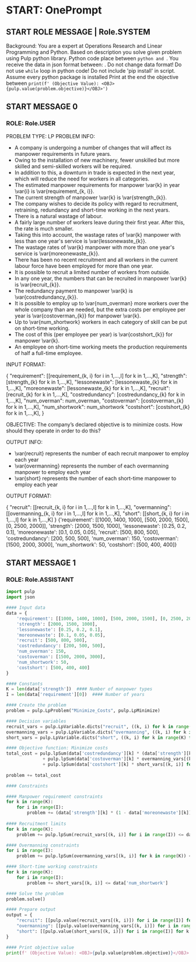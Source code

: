 # START: OnePrompt 
## START ROLE MESSAGE | Role.SYSTEM 
Background: You are a expert at Operations Research and Linear Programming and Python. Based on description you solve given problem using Pulp python library. Python code place between ```python and ```. You receive the data in json format between: <DATA></DATA>. Do not change data format! Do not use `while` loop in python code! Do not include 'pip install' in script. Assume every python package is installed Print at the end the objective between <OBJ></OBJ> `print(f' (Objective Value): <OBJ>{pulp.value(problem.objective)}</OBJ>')`  
## START MESSAGE 0 
### ROLE: Role.USER
<DESCRIPTION>
PROBLEM TYPE: LP
PROBLEM INFO:

- A company is undergoing a number of changes that will affect its manpower requirements in future years. 
- Owing to the installation of new machinery, fewer unskilled but more skilled and semi-skilled workers will be required. 
- In addition to this, a downturn in trade is expected in the next year, which will reduce the need for workers in all categories.
- The estimated manpower requirements for manpower \var{k} in year \var{i} is \var{requirement_{k, i}}.
- The current strength of manpower \var{k} is \var{strength_{k}}.
- The company wishes to decide its policy with regard to recruitment, retraining, redundancy and short-time working in the next years.
- There is a natural wastage of labour. 
- A fairly large number of workers leave during their first year. After this, the rate is much smaller. 
- Taking this into account, the wastage rates of \var{k} manpower with less than one year's service is \var{lessonewaste_{k}}.
- The wastage rates of \var{k} manpower with more than one year's service is \var{moreonewaste_{k}}.
- There has been no recent recruitment and all workers in the current labour force have been employed for more than one year.
- It is possible to recruit a limited number of workers from outside. 
- In any one year, the numbers that can be recruited in manpower \var{k} is \var{recruit_{k}}.
- The redundancy payment to manpower \var{k} is \var{costredundancy_{k}}.
- It is possible to employ up to \var{num_overman} more workers over the whole company than are needed, but the extra costs per employee per year is \var{costoverman_{k}} for manpower \var{k}.
- Up to \var{num_shortwork} workers in each category of skill can be put on short-time working. 
- The cost of this (per employee per year) is \var{costshort_{k}} for manpower \var{k}.
- An employee on short-time working meets the production requirements of half a full-time employee.


INPUT FORMAT:

{
    "requirement": [[requirement_{k, i} for i in 1,...,I] for k in 1,...,K],
    "strength": [strength_{k} for k in 1,...,K],
    "lessonewaste": [lessonewaste_{k} for k in 1,...,K],
    "moreonewaste": [lessonewaste_{k} for k in 1,...,K],
    "recruit": [recruit_{k} for k in 1,...,K],
    "costredundancy": [costredundancy_{k} for k in 1,...,K],
    "num_overman": num_overman,
    "costoverman": [costoverman_{k} for k in 1,...,K],
    "num_shortwork": num_shortwork
    "costshort": [costshort_{k} for k in 1,...,K],
}


OBJECTIVE: The company’s declared objective is to minimize costs. How should they operate in order to do this?

OUTPUT INFO:

- \var{recruit} represents the number of each recruit manpower to employ each year
- \var{overmanning} represents the number of each overmanning manpower to employ each year
- \var{short} represents the number of each short-time manpower to employ each year

OUTPUT FORMAT:

{
    "recruit": [[recruit_{k, i} for i in 1,...,I] for k in 1,...,K],
    "overmanning": [[overmanning_{k, i} for i in 1,...,I] for k in 1,...,K],
    "short": [[short_{k, i} for i in 1,...,I] for k in 1,...,K]
}
</DESCRIPTION>
<DATA>
{'requirement': [[1000, 1400, 1000], [500, 2000, 1500], [0, 2500, 2000]], 'strength': [2000, 1500, 1000], 'lessonewaste': [0.25, 0.2, 0.1], 'moreonewaste': [0.1, 0.05, 0.05], 'recruit': [500, 800, 500], 'costredundancy': [200, 500, 500], 'num_overman': 150, 'costoverman': [1500, 2000, 3000], 'num_shortwork': 50, 'costshort': [500, 400, 400]}</DATA>


## START MESSAGE 1 
### ROLE: Role.ASSISTANT
```python
import pulp
import json

#### Input data
data = {
    'requirement': [[1000, 1400, 1000], [500, 2000, 1500], [0, 2500, 2000]],
    'strength': [2000, 1500, 1000],
    'lessonewaste': [0.25, 0.2, 0.1],
    'moreonewaste': [0.1, 0.05, 0.05],
    'recruit': [500, 800, 500],
    'costredundancy': [200, 500, 500],
    'num_overman': 150,
    'costoverman': [1500, 2000, 3000],
    'num_shortwork': 50,
    'costshort': [500, 400, 400]
}

#### Constants
K = len(data['strength'])  #### Number of manpower types
I = len(data['requirement'][0])  #### Number of years

#### Create the problem
problem = pulp.LpProblem("Minimize_Costs", pulp.LpMinimize)

#### Decision variables
recruit_vars = pulp.LpVariable.dicts("recruit", ((k, i) for k in range(K) for i in range(I)), lowBound=0, upBound=None, cat='Integer')
overmanning_vars = pulp.LpVariable.dicts("overmanning", ((k, i) for k in range(K) for i in range(I)), lowBound=0, upBound=None, cat='Integer')
short_vars = pulp.LpVariable.dicts("short", ((k, i) for k in range(K) for i in range(I)), lowBound=0, upBound=None, cat='Integer')

#### Objective function: Minimize costs
total_cost = pulp.lpSum(data['costredundancy'][k] * (data['strength'][k] - data['requirement'][k][i] + overmanning_vars[(k, i)] - short_vars[(k,i)]) for k in range(K) for i in range(I)) \
              + pulp.lpSum(data['costoverman'][k] * overmanning_vars[(k, i)] for k in range(K) for i in range(I)) \
              + pulp.lpSum(data['costshort'][k] * short_vars[(k, i)] for k in range(K) for i in range(I))
              
problem += total_cost

#### Constraints

#### Manpower requirement constraints
for k in range(K):
    for i in range(I):
        problem += (data['strength'][k] * (1 - data['moreonewaste'][k]) + recruit_vars[(k, i)] - short_vars[(k, i)] >= data['requirement'][k][i])
        
#### Recruitment limits
for k in range(K):
    problem += pulp.lpSum(recruit_vars[(k, i)] for i in range(I)) <= data['recruit'][k]

#### Overmanning constraints
for i in range(I):
    problem += pulp.lpSum(overmanning_vars[(k, i)] for k in range(K)) <= data['num_overman']

#### Short-time working constraints
for k in range(K):
    for i in range(I):
        problem += short_vars[(k, i)] <= data['num_shortwork']

#### Solve the problem
problem.solve()

#### Prepare output
output = {
    "recruit": [[pulp.value(recruit_vars[(k, i)]) for i in range(I)] for k in range(K)],
    "overmanning": [[pulp.value(overmanning_vars[(k, i)]) for i in range(I)] for k in range(K)],
    "short": [[pulp.value(short_vars[(k, i)]) for i in range(I)] for k in range(K)]
}

#### Print objective value
print(f' (Objective Value): <OBJ>{pulp.value(problem.objective)}</OBJ>')
```


